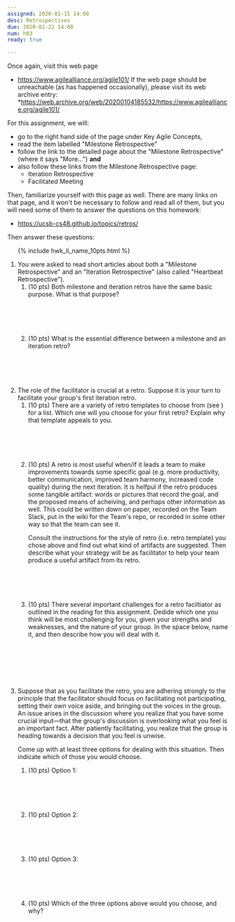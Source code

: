 ```yaml
---
assigned: 2020-01-15 14:00
desc: Retrospectives
due: 2020-01-22 14:00
num: h03
ready: true

---
```



Once again, visit this web page

* <https://www.agilealliance.org/agile101/>
If the web page should be unreachable (as has happened occasionally), please visit its web archive entry: 
*<https://web.archive.org/web/20200104185532/https://www.agilealliance.org/agile101/>

For this assignment, we will:
* go to the right hand side of the page under Key Agile Concepts,
* read the item labelled "Milestone Retrospective"
* follow the link to the detailed page about the "Milestone Retrospective" (where it says "More...") **and**
* also follow these links from the Milestone Retrospective page:
   * Iteration Retrospective
   * Facilitated Meeting

Then, familiarize yourself with this page as well.  There are many links on that page, and it won't be necessary to follow and read all of them, but you will need some of them to answer the questions on this homework:

* <https://ucsb-cs48.github.io/topics/retros/>

Then answer these questions:

<ol>

{% include hwk_li_name_10pts.html %}

<li style="margin-bottom:0em;" markdown="1"> You were asked to read short articles about both a "Milestone Retrospective" and an "Iteration Retrospective" (also called "Heartbeat Retrospective").


<ol>
<li style="margin-bottom:6em;" markdown="1"> (10 pts) Both milestone and iteration retros have the same basic purpose.  What is that purpose?
</li>

<li style="margin-bottom:6em;" markdown="1"> (10 pts) What is the essential difference between a milestone and an iteration retro?
</li>

</ol>

<div class="pagebreak">
</div>

</li>


<li style="margin-bottom:8em;" markdown="1"> The role of the facilitator is crucial at a retro.  Suppose it is your turn to facilitate your group's first iteration retro.

<ol>
<li style="margin-bottom:6em;" markdown="1"> (10 pts) There are a variety of retro templates to choose from (see  <https://ucsb-cs48.github.io/topics/retros/>) for a list.  Which one will you choose for your first retro?  Explain why that template appeals to you.
</li>


<li style="margin-bottom:6em;" markdown="1"> (10 pts) A retro is most useful when/if it leads a team to make improvements towards some specific goal (e.g. more productivity, better communication, improved team harmony, increased code quality) during the next iteration.   It is helfpul if the retro produces some tangible artifact: words or pictures that record the goal, and the proposed means of acheiving, and perhaps other information as well.  This could be written down on paper, recorded on the Team Slack, put in the wiki for the Team's repo, or recorded in some other way so that the team can see it.

Consult the instructions for the style of retro (i.e. retro template) you chose above and find out what kind of artifacts are suggested.  Then describe what your strategy will be as facilitator to help your team produce a useful artifact from its retro.
</li>

<li style="margin-bottom:6em;" markdown="1">
(10 pts) There several important challenges for a retro faciltiator as outlined in the reading for this assignment.  Dedide which one you think will be most challenging for you, given your strengths and weaknesses, and the nature of your group.     In the space below, name it, and then describe how you will deal with it.
</li>
</ol>
</li>

<li style="margin-bottom:6em;" markdown="1"> Suppose that as you facilitate the retro, you are adhering strongly to the principle that the facilitator should focus on facilitating not participating, setting their own voice aside, and bringing out the voices in the group.   An issue arises in the discussion where you realize that you have some crucial input&mdash;that the group's discussion is overlooking what you feel is an important fact.   After patiently facilitating, you realize that the group is heading towards a decision that you feel is unwise.

Come up with at least three options for dealing with this situation.  Then indicate which of those you would choose.

<ol>
<li style="margin-bottom:6em;" markdown="1"> (10 pts) Option 1: 
</li>

<li style="margin-bottom:6em;" markdown="1"> (10 pts) Option 2: 
</li>

<li style="margin-bottom:6em;" markdown="1"> (10 pts) Option 3: 
</li>

<li style="margin-bottom:6em;" markdown="1"> (10 pts) Which of the three options above would you choose, and why?
</li>
</ol>
</li>
  
</ol>


